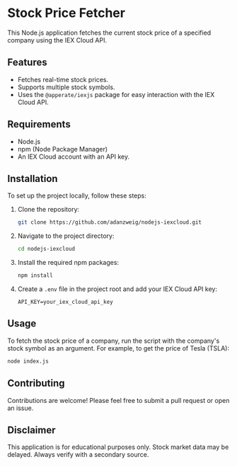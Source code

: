 # Stock Price Fetcher

This Node.js application fetches the current stock price of a specified company using the IEX Cloud API.

## Features

- Fetches real-time stock prices.
- Supports multiple stock symbols.
- Uses the `@apperate/iexjs` package for easy interaction with the IEX Cloud API.

## Requirements

- Node.js
- npm (Node Package Manager)
- An IEX Cloud account with an API key.

## Installation

To set up the project locally, follow these steps:

1. Clone the repository:

   ```bash
   git clone https://github.com/adanzweig/nodejs-iexcloud.git
   ```

2. Navigate to the project directory:

   ```bash
   cd nodejs-iexcloud
   ```

3. Install the required npm packages:

   ```bash
   npm install
   ```

4. Create a `.env` file in the project root and add your IEX Cloud API key:

   ```env
   API_KEY=your_iex_cloud_api_key
   ```

## Usage

To fetch the stock price of a company, run the script with the company's stock symbol as an argument. For example, to get the price of Tesla (TSLA):

```bash
node index.js
```

## Contributing

Contributions are welcome! Please feel free to submit a pull request or open an issue.

## Disclaimer

This application is for educational purposes only. Stock market data may be delayed. Always verify with a secondary source.
